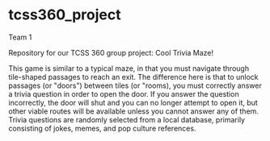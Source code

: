 # tcss360_project
Team 1

Repository for our TCSS 360 group project: Cool Trivia Maze!

This game is similar to a typical maze, in that you must navigate through tile-shaped passages to reach an exit. 
The difference here is that to unlock passages (or "doors") between tiles (or "rooms), you must correctly answer a trivia question in order to open the door. 
If you answer the question incorrectly, the door will shut and you can no longer attempt to open it, but other viable routes will be available unless you cannot answer any of them. 
Trivia questions are randomly selected from a local database, primarily consisting of jokes, memes, and pop culture references. 
